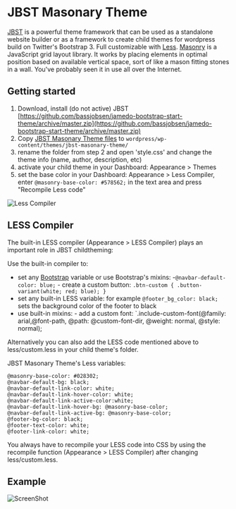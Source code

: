 JBST Masonary Theme
============================
[JBST](http://www.jbst.eu/) is a powerful theme framework that can be used as a standalone website builder or as a framework to create child themes for wordpress build on Twitter's Bootstrap 3. Full customizable with [Less](http://www.lesscss.org/). [Masonry](http://masonry.desandro.com/) is a JavaScript grid layout library. It works by placing elements in optimal position based on available vertical space, sort of like a mason fitting stones in a wall. You've probably seen it in use all over the Internet.

Getting started
---------------
 1. Download, install (do not active) JBST [https://github.com/bassjobsen/jamedo-bootstrap-start-theme/archive/master.zip](https://github.com/bassjobsen/jamedo-bootstrap-start-theme/archive/master.zip)
 2. Copy [JBST Masonary Theme files](https://github.com/bassjobsen/jbst-masonary-theme/archive/master.zip) to `wordpress/wp-content/themes/jbst-masonary-theme/`
 3. rename the folder from step 2 and open 'style.css' and change the theme info (name, author, description, etc) 
 4. activate your child theme in your Dashboard: Appearance > Themes
 5. set the base color in your Dashboard: Appearance > Less Compiler, enter `@masonry-base-color: #578562;` in the text area and press "Recompile Less code" 
 
![Less Compiler](https://raw.github.com/bassjobsen/jbst-masonary-theme/master/compiler.png)
 
LESS Compiler
-------------
The built-in LESS compiler (Appearance > LESS Compiler) plays an important role in JBST childtheming:

Use the built-in compiler to: 
- set any [Bootstrap](http://getbootstrap.com/customize/) variable or use Bootstrap's mixins:
	-`@navbar-default-color: blue;`
        - create a custom button: `.btn-custom {
  .button-variant(white; red; blue);
}`
- set any built-in LESS variable: for example `@footer_bg_color: black;` sets the background color of the footer to black
- use built-in mixins: - add a custom font: `.include-custom-font(@family: arial,@font-path, @path: @custom-font-dir, @weight: normal, @style: normal);

Alternatively you can also add the LESS code mentioned above to less/custom.less in your child theme's folder.

JBST Masonary Theme's Less variables:

	@masonry-base-color: #028302;
	@navbar-default-bg: black;
	@navbar-default-link-color: white;
	@navbar-default-link-hover-color: white;
	@navbar-default-link-active-color:white;
	@navbar-default-link-hover-bg: @masonry-base-color;
	@navbar-default-link-active-bg: @masonry-base-color;
	@footer-bg-color: black;
	@footer-text-color: white;
	@footer-link-color: white;

You always have to recompile your LESS code into CSS by using the recompile function (Appearance > LESS Compiler) after changing less/custom.less.

Example
-------
![ScreenShot](https://raw.github.com/bassjobsen/jbst-masonary-theme/master/screenshot.png)

